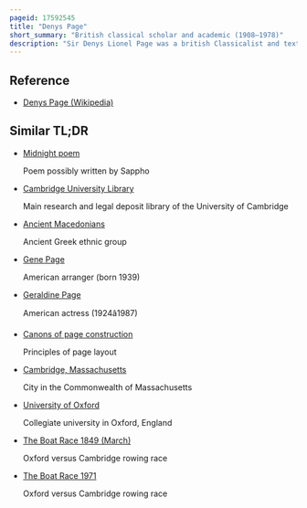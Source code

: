 ```yaml
---
pageid: 17592545
title: "Denys Page"
short_summary: "British classical scholar and academic (1908–1978)"
description: "Sir Denys Lionel Page was a british Classicalist and textual Critic who served as the 34th Regius Professor of Greek at the University of Cambridge and the 35th Master at Jesus College Cambridge. He is best known for his critical Editions of ancient greek lyric Poets and Tragedians."
---
```


## Reference

- [Denys Page (Wikipedia)](https://en.wikipedia.org/?curid=17592545)

## Similar TL;DR

- [Midnight poem](/tldr/en/midnight-poem)

  Poem possibly written by Sappho

- [Cambridge University Library](/tldr/en/cambridge-university-library)

  Main research and legal deposit library of the University of Cambridge

- [Ancient Macedonians](/tldr/en/ancient-macedonians)

  Ancient Greek ethnic group

- [Gene Page](/tldr/en/gene-page)

  American arranger (born 1939)

- [Geraldine Page](/tldr/en/geraldine-page)

  American actress (1924â1987)

- [Canons of page construction](/tldr/en/canons-of-page-construction)

  Principles of page layout

- [Cambridge, Massachusetts](/tldr/en/cambridge-massachusetts)

  City in the Commonwealth of Massachusetts

- [University of Oxford](/tldr/en/university-of-oxford)

  Collegiate university in Oxford, England

- [The Boat Race 1849 (March)](/tldr/en/the-boat-race-1849-march)

  Oxford versus Cambridge rowing race

- [The Boat Race 1971](/tldr/en/the-boat-race-1971)

  Oxford versus Cambridge rowing race
